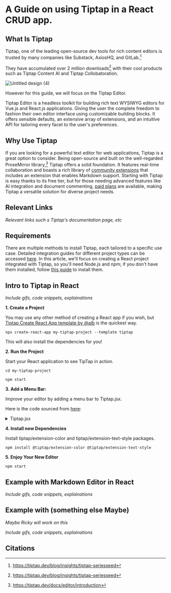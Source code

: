# A Guide on using Tiptap in a React CRUD app.

## What Is Tiptap

Tiptap, one of the leading open-source dev tools for rich content editors is trusted by many companies like Substack, AxiosHQ, and GitLab.[^1]

They have accumulated over 2 million downloads[^1] with their cool products such as Tiptap Content AI and Tiptap Collobatoration. 


![Untitled design (4)](https://github.com/AshkanAleshams/learning-software-engineering.github.io/assets/90326959/f56018c2-e7ef-478f-95d2-de19838cc1c7)


However for this guide, we will focus on the Tiptap Editor.

Tiptap Editor is a headless toolkit for building rich text WYSIWYG editors for Vue.js and React.js applications. Giving the user the complete freedom to fashion their own editor interface using customizable building blocks. 
It offers sensible defaults, an extensive array of extensions, and an intuitive API for tailoring every facet to the user's preferences.



## Why Use Tiptap

If you are looking for a powerful text editor for web applications, Tiptap is a great option to consider. Being open-source and built on the well-regarded ProseMirror library,[^3] Tiptap offers a solid foundation. It features real-time collaboration and boasts a rich library of [community extensions](https://github.com/ueberdosis/awesome-tiptap#community-extensions) that includes an extension that enables Markdown support. Starting with Tiptap is easy thanks to its free tier, but for those needing advanced features like AI integration and document commenting, [paid plans](https://tiptap.dev/pricing) are available, making Tiptap a versatile solution for diverse project needs.

## Relevant Links
_Relevant links such s Tiptap's documentation page, etc_

## Requirements

There are multiple methods to install Tiptap, each tailored to a specific use case. Detailed integration guides for different project types can be accessed [here](https://tiptap.dev/docs/editor/installation). In this article, we'll focus on creating a React project integrated with Tiptap, so you'll need Node.js and npm; if you don't have them installed, follow [this guide](https://docs.npmjs.com/downloading-and-installing-node-js-and-npm) to install them.

## Intro to Tiptap in React

_Include gifs, code snippets, explainations_

**1. Create a Project** 

You may use any other method of creating a React app if you wish, but 
[Tiptap Create React App template by @alb](https://github.com/alb/cra-template-tiptap) is the quickest way. 

``` 
npx create-react-app my-tiptap-project --template tiptap

```

This will also install the dependencies for you!


**2. Run the Project**

Start your React application to see TipTap in action.
```
cd my-tiptap-project

npm start
```

**3. Add a Menu Bar:**

Improve your editor by adding a menu bar to Tiptap.jsx.

Here is the code sourced from [here](https://tiptap.dev/docs/editor/introduction):
<details>
  <summary>Tiptap.jsx</summary>
  
  ```
  
  import { Color } from '@tiptap/extension-color'
  import ListItem from '@tiptap/extension-list-item'
  import TextStyle from '@tiptap/extension-text-style'
  import { EditorProvider, useCurrentEditor } from '@tiptap/react'
  import StarterKit from '@tiptap/starter-kit'
  import React from 'react'
  
  const MenuBar = () => {
    const { editor } = useCurrentEditor()
  
    if (!editor) {
      return null
    }
  
    return (
      <>
        <button
          onClick={() => editor.chain().focus().toggleBold().run()}
          disabled={
            !editor.can()
              .chain()
              .focus()
              .toggleBold()
              .run()
          }
          className={editor.isActive('bold') ? 'is-active' : ''}
        >
          bold
        </button>
        <button
          onClick={() => editor.chain().focus().toggleItalic().run()}
          disabled={
            !editor.can()
              .chain()
              .focus()
              .toggleItalic()
              .run()
          }
          className={editor.isActive('italic') ? 'is-active' : ''}
        >
          italic
        </button>
        <button
          onClick={() => editor.chain().focus().toggleStrike().run()}
          disabled={
            !editor.can()
              .chain()
              .focus()
              .toggleStrike()
              .run()
          }
          className={editor.isActive('strike') ? 'is-active' : ''}
        >
          strike
        </button>
        <button
          onClick={() => editor.chain().focus().toggleHeading({ level: 1 }).run()}
          className={editor.isActive('heading', { level: 1 }) ? 'is-active' : ''}
        >
          h1
        </button>
        <button
          onClick={() => editor.chain().focus().toggleHeading({ level: 2 }).run()}
          className={editor.isActive('heading', { level: 2 }) ? 'is-active' : ''}
        >
          h2
        </button>
        <button
          onClick={() => editor.chain().focus().toggleHeading({ level: 3 }).run()}
          className={editor.isActive('heading', { level: 3 }) ? 'is-active' : ''}
        >
          h3
        </button>
        <button
          onClick={() => editor.chain().focus().toggleCodeBlock().run()}
          className={editor.isActive('codeBlock') ? 'is-active' : ''}
        >
          code block
        </button>
        <button
          onClick={() => editor.chain().focus().undo().run()}
          disabled={
            !editor.can()
              .chain()
              .focus()
              .undo()
              .run()
          }
        >
          undo
        </button>
        <button
          onClick={() => editor.chain().focus().redo().run()}
          disabled={
            !editor.can()
              .chain()
              .focus()
              .redo()
              .run()
          }
        >
          redo
        </button>
        <button
          onClick={() => editor.chain().focus().setColor('#958DF1').run()}
          className={editor.isActive('textStyle', { color: '#958DF1' }) ? 'is-active' : ''}
        >
          purple
        </button>
      </>
    )
  }
  
  const extensions = [
    Color.configure({ types: [TextStyle.name, ListItem.name] }),
    TextStyle.configure({ types: [ListItem.name] }),
    StarterKit.configure({
      bulletList: {
        keepMarks: true,
        keepAttributes: false, // TODO : Making this as `false` becase marks are not preserved when I try to preserve attrs, awaiting a bit of help
      },
      orderedList: {
        keepMarks: true,
        keepAttributes: false, // TODO : Making this as `false` becase marks are not preserved when I try to preserve attrs, awaiting a bit of help
      },
    }),
  ]
  
  const content = `
  <h2>
    Hi there,
  </h2>
  <p>
    Isn’t that great? And all of that is editable. But wait, there’s more. Let’s try a code block:
  </p>
  <pre><code class="language-css">body {
  display: none;
  }</code></pre>
  <p>
    I know, I know, this is impressive. It’s only the tip of the iceberg though. Give it a try and click a little bit around. Don’t forget to check the other examples too.
  </p>
  
  `
  
  export default function Tiptap () {
    return (
      <EditorProvider slotBefore={<MenuBar />} extensions={extensions} content={content}></EditorProvider>
    )
  }
  
  ```
</details>



**4. Install new Dependencies**

Install tiptap/extension-color and tiptap/extension-text-style packages.
```
npm install @tiptap/extension-color @tiptap/extension-text-style
```

**5. Enjoy Your New Editor**
```
npm start
```


## Example with Markdown Editor in React
_Include gifs, code snippets, explainations_


## Example with (something else Maybe)
_Maybe Ricky will work on this_

_Include gifs, code snippets, explainations_

## Citations

[^1]: https://tiptap.dev/blog/insights/tiptap-seriesseed
[^2]: https://tiptap.dev/product/editor
[^3]: https://tiptap.dev/docs/editor/introduction
